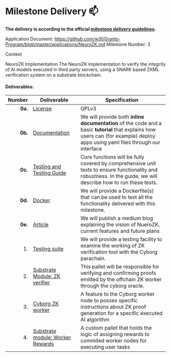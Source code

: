 # Milestone Delivery :mailbox:

**The delivery is according to the official [milestone delivery guidelines](https://github.com/w3f/Grants-Program/blob/master/docs/Support%20Docs/milestone-deliverables-guidelines.md).** 

Application Document: https://github.com/w3f/Grants-Program/blob/master/applications/NeuroZK.md
Milestone Number: 3

Context

NeuroZK Implementation
The NeuroZK implementation to verify the integrity of AI models executed in third party servers, using a SNARK based ZKML verification system on a substrate blockchain.


#### **Deliverables:**

| Number | Deliverable | Specification |
| -----: | ----------- | ------------- |
| **0a.** | [License](https://github.com/Cyborg-Network/cyborg-parachain/blob/master/LICENSE) | GPLv3 |
| **0b.** | [Documentation](https://github.com/Cyborg-Network/cyborg-parachain/blob/nzk-oracle/Local%20Testing%20NeuroZK_Milestone3.md) | We will provide both **inline documentation** of the code and a basic **tutorial** that explains how users can (for example) deploy apps using yaml files through our interface |
| **0c.** | [Testing and Testing Guide](https://github.com/Cyborg-Network/cyborg-parachain/blob/nzk-oracle/Local%20Testing%20NeuroZK_Milestone3.md) | Core functions will be fully covered by comprehensive unit tests to ensure functionality and robustness. In the guide, we will describe how to run these tests. |
| **0d.** |[Docker](https://github.com/Cyborg-Network/cyborg-connect/blob/main/Dockerfile) | We will provide a Dockerfile(s) that can be used to test all the functionality delivered with this milestone. |
| **0e.** | [Article](https://medium.com/cn-milestones/verifying-ai-inference-integrity-on-the-blockchain-introducing-neurozk-by-cyborg-network-3877ccbf35cd) | We will publish a medium blog explaining the vision of NueroZK, current features and future plans |
| 1. | [Testing suite](https://github.com/Cyborg-Network/cyborg-parachain/blob/nzk-oracle/pallets/neuro-zk/src/tests.rs) | We will provide a testing facility to examine the working of ZK verification tool with the Cyborg parachain.|
| 2. | [Substrate Module: ZK verifier](https://github.com/Cyborg-Network/cyborg-parachain/tree/nzk-oracle/pallets/neuro-zk) | This pallet will be responsible for verifying and confirming proofs emitted by the offchain ZK worker through the cyborg oracle. |
| 3. | [Cyborg ZK worker](https://github.com/Cyborg-Network/Cyborg-miner/tree/neuro-zk-runtime) | A feature to the Cyborg worker node to posses specific instructions about ZK proof generation for a specific executed AI algorithm|
| 4. | [Substrate module: Worker Rewards](https://github.com/Cyborg-Network/cyborg-parachain/tree/nzk-oracle/pallets/payment) | A custom pallet that holds the logic of assigning rewards to commited worker nodes for executing user tasks |
